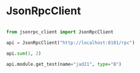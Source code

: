 # JsonRpcClient


```python

from jsonrpc_client import JsonRpcClient

api = JsonRpcClient("http://localhost:8181/rpc")

api.sum(1, 2)

api.module.get_test(name="jad21", type="B")

```